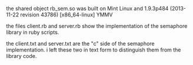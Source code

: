 the shared object rb_sem.so was built on Mint Linux and 1.9.3p484 (2013-11-22 revision 43786) [x86_64-linux]
YMMV

the files client.rb and server.rb show the implementation of the semaphore
library in ruby scripts.

the client.txt and server.txt are the "c" side of the semaphore implementation.
i left these two in text form to distinguish them from the library code.
